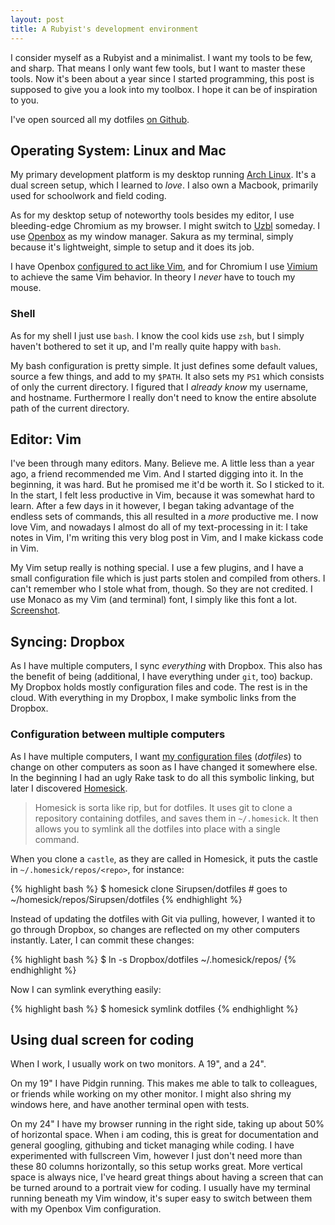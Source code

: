 ```yaml
---
layout: post
title: A Rubyist's development environment
---
```


I consider myself as a Rubyist and a minimalist. I want my tools to be few, and sharp. That means I only want few tools, but I want to master these tools.
Now it's been about a year since I started programming, this post is supposed to give you a look into my toolbox. I hope it can be of inspiration to you.

I've open sourced all my dotfiles [on Github][dotfiles].

## Operating System: Linux and Mac

My primary development platform is my desktop running [Arch Linux](http://sirupsen.com/my-experience-with-arch-linux "See my blog post about my experience with Arch Linux"). It's a dual screen setup, which I learned to *love*. I also own a Macbook, primarily used for schoolwork and field coding.

As for my desktop setup of noteworthy tools besides my editor, I use bleeding-edge Chromium as my browser. I might switch to [Uzbl](http://www.uzbl.org/) someday. I use [Openbox](http://openbox.org/wiki) as my window manager. Sakura as my terminal, simply because it's lightweight, simple to setup and it does its job.

I have Openbox [configured to act like Vim](http://github.com/Sirupsen/dotfiles/blob/master/.config/openbox/rc.xml), and for Chromium I use [Vimium](https://chrome.google.com/extensions/detail/dbepggeogbaibhgnhhndojpepiihcmeb) to achieve the same Vim behavior. In theory I *never* have to touch my mouse.

### Shell

As for my shell I just use `bash`. I know the cool kids use `zsh`, but I simply haven't bothered to set it up, and I'm really quite happy with `bash`. 

My bash configuration is pretty simple. It just defines some default values, source a few things, and add to my `$PATH`. It also sets my `PS1` which consists of only the current directory. I figured that I *already know* my username, and hostname. Furthermore I really don't need to know the entire absolute path of the current directory.

## Editor: Vim

I've been through many editors. Many. Believe me. A little less than a year ago, a friend recommended me Vim. And I started digging into it. In the beginning, it was hard. But he promised me it'd be worth it. So I sticked to it. In the start, I felt less productive in Vim, because it was somewhat hard to learn. After a few days in it however, I began taking advantage of the endless sets of commands, this all resulted in a *more* productive me. I now love Vim, and nowadays I almost do all of my text-processing in it: I take notes in Vim, I'm writing this very blog post in Vim, and I make kickass code in Vim.

My Vim setup really is nothing special. I use a few plugins, and I have a small configuration file which is just parts stolen and compiled from others. I can't remember who I stole what from, though. So they are not credited. I use Monaco as my Vim (and terminal) font, I simply like this font a lot. [Screenshot](http://imgur.com/IdNuY.png).

## Syncing: Dropbox

As I have multiple computers, I sync *everything* with Dropbox. This also has the benefit of being (additional, I have everything under `git`, too) backup. My Dropbox holds mostly configuration files and code. The rest is in the cloud. With everything in my Dropbox, I make symbolic links from the Dropbox.

### Configuration between multiple computers

As I have multiple computers, I want [my configuration files][dotfiles] (*dotfiles*) to change on other computers as soon as I have changed it somewhere else. In the beginning I had an ugly Rake task to do all this symbolic linking, but later I discovered [Homesick][homesick]. 

> Homesick is sorta like rip, but for dotfiles. It uses git to clone a repository containing dotfiles, and saves them in `~/.homesick`. It then allows you to symlink all the dotfiles into place with a single command.

When you clone a `castle`, as they are called in Homesick, it puts the castle in `~/.homesick/repos/<repo>`, for instance:

{% highlight bash %}
$ homesick clone Sirupsen/dotfiles # goes to ~/homesick/repos/Sirupsen/dotfiles
{% endhighlight %}

Instead of updating the dotfiles with Git via pulling, however, I wanted it to go through Dropbox, so changes are reflected on my other computers instantly. Later, I can commit these changes:

{% highlight bash %}
$ ln -s Dropbox/dotfiles ~/.homesick/repos/
{% endhighlight %}

Now I can symlink everything easily:

{% highlight bash %}
$ homesick symlink dotfiles
{% endhighlight %}

## Using dual screen for coding

When I work, I usually work on two monitors. A 19", and a 24".

On my 19" I have Pidgin running. This makes me able to talk to colleagues, or friends while working on my other monitor. I might also shring my windows here, and have another terminal open with tests.

On my 24" I have my browser running in the right side, taking up about 50% of horizontal space. When i am coding, this is great for documentation and general googling, githubing and ticket managing while coding. I have experimented with fullscreen Vim, however I just don't need more than these 80 columns horizontally, so this setup works great. More vertical space is always nice, I've heard great things about having a screen that can be turned around to a portrait view for coding. I usually have my terminal running beneath my Vim window, it's super easy to switch between them with my Openbox Vim configuration.

[homesick]: http://github.com/technicalpickles/homesick
[dotfiles]: http://github.com/Sirupsen/dotfiles
